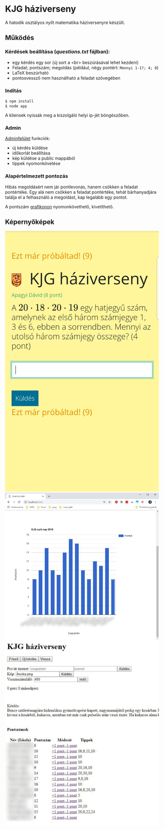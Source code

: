 # KJG háziverseny
A hatodik osztályos nyílt matematika háziversenyre készült.

## Működés
### Kérdések beállítása (*questions.txt* fájlban):
- egy kérdés egy sor (új sort a \<br> beszúrásával lehet kezdeni)
- Feladat; pontszám; megoldás (például, négy pontért:  ```Mennyi 1-1?; 4; 0```)
- LaTeX beszúrható
- pontosvessző nem használható a feladat szövegében

### Indítás
```
$ npm install
$ node app
```
A kliensek nyissák meg a kiszolgáló helyi ip-jét böngészőben. 
### Admin
[Adminfelület](http://localhost/szupertitkos) funkciók:
- új kérdés küldése
- időkorlát beállítása
- kép küldése a public mappából
- tippek nyomonkövetése

### Alapértelmezett pontozás
Hibás megoldásért nem jár pontlevonás, hanem csökken a feladat pontértéke. Egy alá nem csökken a feladat pontértéke, tehát bárhanyadjára találja el a felhasználó a megoldást, kap legalább egy pontot.

A pontszám [grafikonon](http://localhost/stats) nyomonkövethető, kivetíthető.

## Képernyőképek
![Felhasználó](public/screenshots/user.jpg)
![Statisztika](public/screenshots/stats.JPG)
![Admin felület](public/screenshots/admin.JPG)
<!--
## Tennivalók, ötletek, fejlesztési lehetőségek
#### Általános
- könnyen felhasználhatóvá alakítani, a használatát jól dokumentálni és elérhetővé tenni másoknak (csalások, kiskapuk?)
#### Felhasználó
- kiküldött kép lekérése frissítéskor
#### Admin
- bejelentkezés (mi alapján?)
- barátságosabb felület
- automatikus kérdésléptetés az idő lejárta (/ + néhány másodperc) után, checkbox
- pontszám módosítása
- log a böngésző konzoljába
- adatok a verseny során
#### Szerver
- kérdések: időkorlát, kép opcionálisan beállítható (kérdéssor létrehozására és mentésére oldal? Ezeket az előre elkészített fájlokat később be lehetne tölteni. [külön mappa ezeknek, ahonnan választani lehet?])
- fájl frissülésre automatikusan töltse újra a kérdéseket
- debug elemek törlése
- fejlett log (mappa, fájlok létrehozása)
- program leállítása, log dátum-idő alapján való átmásolása
- admin üzeneteket elkülönítve küldeni (külön tárolni az admin socketeket) (socket.io szoba?)
-->
<!--
```javascript
console.log("alma");
```
-->
